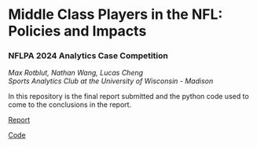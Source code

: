# Middle Class Players in the NFL: Policies and Impacts
### NFLPA 2024 Analytics Case Competition

*Max Rotblut, Nathan Wang, Lucas Cheng* <br>
*Sports Analytics Club at the University of Wisconsin - Madison*

In this repository is the final report submitted and the python code used to come to the conclusions in the report.

[Report](NFLPA%20Report.pdf)

[Code](https://github.com/mrotblut/NFLPA-Case-Competition/blob/main/analysis.ipynb)
